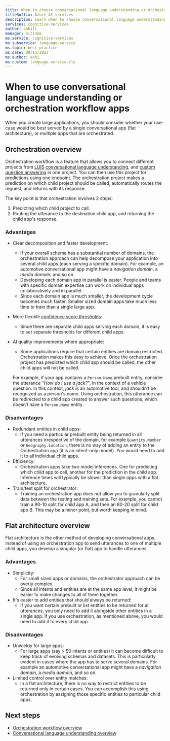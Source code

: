 ```yaml
---
title: When to choose conversational language understanding or orchestration workflow
titleSuffix: Azure AI services
description: Learn when to choose conversational language understanding or orchestration workflow
services: cognitive-services
author: aahill
manager: nitinme
ms.service: cognitive-services
ms.subservice: language-service
ms.topic: best-practice
ms.date: 08/15/2023
ms.author: aahi
ms.custom: language-service-clu
---
```


# When to use conversational language understanding or orchestration workflow apps

When you create large applications, you should consider whether your use-case would be best served by a single conversational app (flat architecture), or multiple apps that are orchestrated.


## Orchestration overview 

Orchestration workflow is a feature that allows you to connect different projects from [LUIS](../../../LUIS/what-is-luis.md) [conversational language understanding](../overview.md), and [custom question answering](../../question-answering/overview.md) in one project. You can then use this project for predictions using one endpoint. The orchestration project makes a prediction on which child project should be called, automatically routes the request, and returns with its response.

The key point is that orchestration involves 2 steps:

1.	Predicting which child project to call. <!--The model that performs this classification can be trained either with a standard or an advanced recipe. (Please see footnotes on instructions for training with advanced recipe).-->
2.	Routing the utterance to the destination child app, and returning the child app's response.

### Advantages

* Clear decomposition and faster development:
    * If your overall schema has a substantial number of domains, the orchestration approach can help decompose your application into several child apps (each serving a specific domain). For example, an automotive conversational app might have a *navigation domain*, a *media domain*, and so on.
    * Developing each domain app in parallel is easier. People and teams with specific domain expertise  can work on individual apps collaboratively and in parallel.
    * Since each domain app is much smaller, the development cycle becomes much faster. Smaller sized domain apps take much less time to train than a single large app.
* More flexible [confidence score thresholds](/legal/cognitive-services/clu/clu-characteristics-and-limitations?context=/azure/ai-services/language-service/context/context#understand-confidence-scores):
    * Since there are separate child apps serving each domain, it is easy to set separate thresholds for different child apps.
* AI quality improvements where appropriate:
    * Some applications require that certain entities are domain restricted. Orchestration makes this easy to achieve. Once the orchestration project has predicted which child app should be called, the other child apps will not be called.

    For example, if your app contains a `Person.Name` prebuilt entity, consider the utterance *"How do I use a jack?"*, in the context of a vehicle question.  In this context, *jack* is an automotive tool, and shouldn’t be recognized as a person's name. Using orchestration, this utterance can be redirected to a child app created to answer such questions, which doesn’t have a `Person.Name` entity.

### Disadvantages

* Redundant entities in child apps:
    * If you need a particular prebuilt entity being returned in all utterances irrespective of the domain, for example `Quantity.Number` or `Geography.Location`, there is no way of adding an entity to the Orchestration app (it is an intent-only model). You would need to add it to all individual child apps.
* Efficiency:
    * Orchestration apps take two model inferences. One for predicting which child app to call, another for the prediction in the child app. Inference times will typically be slower than single apps with a flat architecture.
* Train/test split for orchestrator:
    * Training an orchestration app does not allow you to granularly split data between the testing and training sets. For example, you cannot train a 90-10 split for child app A, and then an 80-20 split for child app B. This may be a minor point, but worth keeping in mind.

## Flat architecture overview

Flat architecture is the other method of developing conversational apps. Instead of using an orchestration app to send utterances to one of multiple child apps, you develop a singular (or flat) app to handle utterances.  

### Advantages

* Simplicity:
    * For small sized apps or domains, the orchestrator approach can be overly complex.
    * Since all intents and entities are at the same app level, it might be easier to make changes to all of them together.
* It's easier to add entities that should always be returned:
    * If you want certain prebuilt or list entities to be returned for all utterances, you only need to add it alongside other entities in a single app. If you use orchestration, as mentioned above, you would need to add it to every child app.

### Disadvantages

* Unwieldy for large apps:
    * For large apps (say > 50 intents or entities) it can become difficult to keep track of evolving schemas and datasets. This is particularly evident in cases where the app has to serve several domains. For example an automotive conversational app might have a *navigation domain*, a *media domain*, and so on.
* Limited control over entity matches:
    * In a flat architecture, there is no way to restrict entities to be returned only in certain cases. You can accomplish this using orchestration by assigning those specific entities to particular child apps.

## Next steps
* [Orchestration workflow overview](../../orchestration-workflow/overview.md)
* [Conversational language understanding overview](../overview.md)